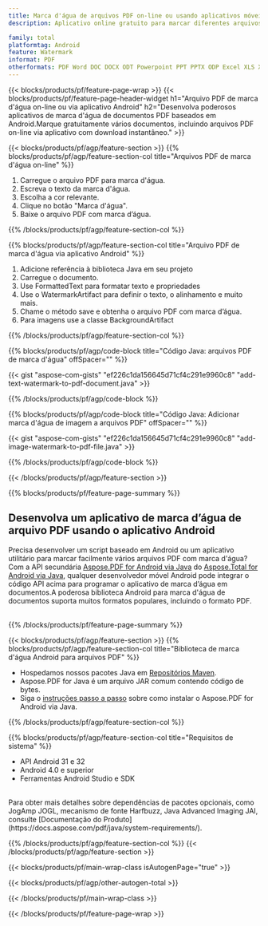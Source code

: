 ```yaml
---
title: Marca d'água de arquivos PDF on-line ou usando aplicativos móveis Android
description: Aplicativo online gratuito para marcar diferentes arquivos PDF com marca d'água.Código Java da biblioteca de marca d'água Android para documentos PDF.

family: total
platformtag: Android
feature: Watermark
informat: PDF
otherformats: PDF Word DOC DOCX ODT Powerpoint PPT PPTX ODP Excel XLS XLSX ODS
---
```

{{< blocks/products/pf/feature-page-wrap >}}
{{< blocks/products/pf/feature-page-header-widget h1="Arquivo PDF de marca d'água on-line ou via aplicativo Android" h2="Desenvolva poderosos aplicativos de marca d'água de documentos PDF baseados em Android.Marque gratuitamente vários documentos, incluindo arquivos PDF on-line via aplicativo com download instantâneo." >}}

{{< blocks/products/pf/agp/feature-section >}}
{{% blocks/products/pf/agp/feature-section-col title="Arquivos PDF de marca d'água on-line" %}}

1. Carregue o arquivo PDF para marca d'água.
1. Escreva o texto da marca d'água.
1. Escolha a cor relevante.
1. Clique no botão "Marca d'água".
1. Baixe o arquivo PDF com marca d’água.

{{% /blocks/products/pf/agp/feature-section-col %}}

{{% blocks/products/pf/agp/feature-section-col title="Arquivo PDF de marca d'água via aplicativo Android" %}}

1. Adicione referência à biblioteca Java em seu projeto
1. Carregue o documento.
1. Use FormattedText para formatar texto e propriedades
1. Use o WatermarkArtifact para definir o texto, o alinhamento e muito mais.
1. Chame o método save e obtenha o arquivo PDF com marca d’água.
1. Para imagens use a classe BackgroundArtifact

{{% /blocks/products/pf/agp/feature-section-col %}}

{{% blocks/products/pf/agp/code-block title="Código Java: arquivos PDF de marca d'água" offSpacer="" %}}

{{< gist "aspose-com-gists" "ef226c1da156645d71cf4c291e9960c8" "add-text-watermark-to-pdf-document.java" >}}

{{% /blocks/products/pf/agp/code-block %}}

{{% blocks/products/pf/agp/code-block title="Código Java: Adicionar marca d'água de imagem a arquivos PDF" offSpacer="" %}}

{{< gist "aspose-com-gists" "ef226c1da156645d71cf4c291e9960c8" "add-image-watermark-to-pdf-file.java" >}}

{{% /blocks/products/pf/agp/code-block %}}

{{< /blocks/products/pf/agp/feature-section >}}

{{% blocks/products/pf/feature-page-summary %}}


<h2>Desenvolva um aplicativo de marca d’água de arquivo PDF usando o aplicativo Android</h2>

Precisa desenvolver um script baseado em Android ou um aplicativo utilitário para marcar facilmente vários arquivos PDF com marca d'água?Com a API secundária [Aspose.PDF for Android via Java](https://products.aspose.com/pdf/pt/android-java/) do [Aspose.Total for Android via Java](https://products.aspose.com/total/pt/android-java/), qualquer desenvolvedor móvel Android pode integrar o código API acima para programar o aplicativo de marca d’água em documentos.A poderosa biblioteca Android para marca d'água de documentos suporta muitos formatos populares, incluindo o formato PDF.<br /><br />

{{% /blocks/products/pf/feature-page-summary %}}

{{< blocks/products/pf/agp/feature-section >}}
{{% blocks/products/pf/agp/feature-section-col title="Biblioteca de marca d'água Android para arquivos PDF" %}}

- Hospedamos nossos pacotes Java em [Repositórios Maven](https://releases.aspose.com/java/repo/com/aspose/aspose-pdf/). 
- Aspose.PDF for Java é um arquivo JAR comum contendo código de bytes.
- Siga o [instruções passo a passo](https://docs.aspose.com/pdf/java/installation/#install-aspose-pdf-for-java-from-maven-repository) sobre como instalar o Aspose.PDF for Android via Java.

{{% /blocks/products/pf/agp/feature-section-col %}}

{{% blocks/products/pf/agp/feature-section-col title="Requisitos de sistema" %}}

- API Android 31 e 32
- Android 4.0 e superior
- Ferramentas Android Studio e SDK

<br />
Para obter mais detalhes sobre dependências de pacotes opcionais, como JogAmp JOGL, mecanismo de fonte Harfbuzz, Java Advanced Imaging JAI, consulte [Documentação do Produto](https://docs.aspose.com/pdf/java/system-requirements/).

{{% /blocks/products/pf/agp/feature-section-col %}}
{{< /blocks/products/pf/agp/feature-section >}}

{{< blocks/products/pf/main-wrap-class isAutogenPage="true" >}}

{{< blocks/products/pf/agp/other-autogen-total >}}

{{< /blocks/products/pf/main-wrap-class >}}

{{< /blocks/products/pf/feature-page-wrap >}}